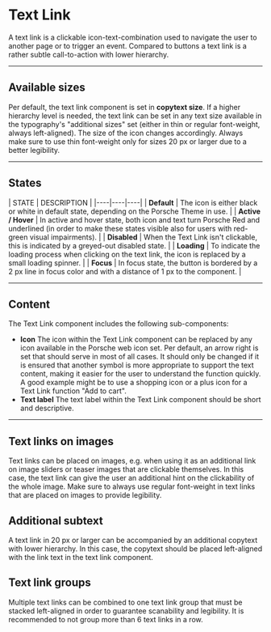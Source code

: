 # Text Link

A text link is a clickable icon-text-combination used to navigate the user to another page or to trigger an event. Compared to buttons a text link is a rather subtle call-to-action with lower hierarchy.

---

## Available sizes

Per default, the text link component is set in **copytext size**. If a higher hierarchy level is needed, the text link can be set in any text size available in the typography's "additional sizes" set (either in thin or regular font-weight, always left-aligned). The size of the icon changes accordingly. Always make sure to use thin font-weight only for sizes 20 px or larger due to a better legibility.  

---

## States

| STATE | DESCRIPTION |
|----|----|----|
| **Default** | The icon is either black or white in default state, depending on the Porsche Theme in use. |
| **Active / Hover** | In active and hover state, both icon and text turn Porsche Red and underlined (in order to make these states visible also for users with red-green visual impairments). |
| **Disabled** | When the Text Link isn't clickable, this is indicated by a greyed-out disabled state. |
| **Loading** | To indicate the loading process when clicking on the text link, the icon is replaced by a small loading spinner. |
| **Focus** | In focus state, the button is bordered by a 2 px line in focus color and with a distance of 1 px to the component. |

---

## Content

The Text Link component includes the following sub-components:

- **Icon**
The icon within the Text Link component can be replaced by any icon available in the Porsche web icon set. Per default, an arrow right is set that should serve in most of all cases.  It should only be changed if it is ensured that another symbol is more appropriate to support the text content, making it easier for the user to understand the function quickly. A good example might be to use a shopping icon or a plus icon for a Text Link function "Add to cart".
- **Text label**
The text label within the Text Link component should be short and descriptive.

---

## Text links on images

Text links can be placed on images, e.g. when using it as an additional link on image sliders or teaser images that are clickable themselves. In this case, the text link can give the user an additional hint on the clickability of the whole image. 
Make sure to always use regular font-weight in text links that are placed on images to provide legibility.

## Additional subtext

A text link in 20 px or larger can be accompanied by an additional copytext with lower hierarchy. In this case, the copytext should be placed left-aligned with the link text in the text link component.

## Text link groups

Multiple text links can be combined to one text link group that must be stacked left-aligned in order to guarantee scanability and legibility. It is recommended to not group more than 6 text links in a row.

